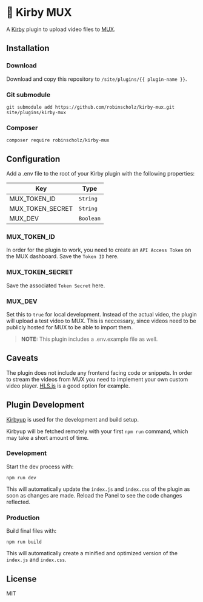 # 📼 Kirby MUX

A [Kirby](https://getkirby.com) plugin to upload video files to [MUX](https://mux.com).

## Installation

### Download

Download and copy this repository to `/site/plugins/{{ plugin-name }}`.

### Git submodule

```
git submodule add https://github.com/robinscholz/kirby-mux.git site/plugins/kirby-mux
```

### Composer

```
composer require robinscholz/kirby-mux
```

## Configuration

Add a .env file to the root of your Kirby plugin with the following properties:

| Key              | Type      |
| ---------------- | --------- |
| MUX_TOKEN_ID     | `String`  |
| MUX_TOKEN_SECRET | `String`  |
| MUX_DEV          | `Boolean` |

### MUX_TOKEN_ID

In order for the plugin to work, you need to create an `API Access Token` on the MUX dashboard. Save the `Token ID` here.

### MUX_TOKEN_SECRET

Save the associated `Token Secret` here.

### MUX_DEV

Set this to `true` for local development. Instead of the actual video, the plugin will upload a test video to MUX. This is neccessary, since videos need to be publicly hosted for MUX to be able to import them.

> **NOTE:** This plugin includes a .env.example file as well.

## Caveats

The plugin does not include any frontend facing code or snippets. In order to stream the videos from MUX you need to implement your own custom video player. [HLS.js](https://github.com/video-dev/hls.js/) is a good option for example.

## Plugin Development

[Kirbyup](https://github.com/johannschopplich/kirbyup) is used for the development and build setup.

Kirbyup will be fetched remotely with your first `npm run` command, which may take a short amount of time.

### Development

Start the dev process with:

```
npm run dev
```

This will automatically update the `index.js` and `index.css` of the plugin as soon as changes are made.
Reload the Panel to see the code changes reflected.

### Production

Build final files with:

```
npm run build
```

This will automatically create a minified and optimized version of the `index.js` and `index.css`.

## License

MIT
